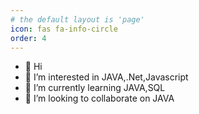 ```yaml
---
# the default layout is 'page'
icon: fas fa-info-circle
order: 4
---
```


- 👋 Hi
- 👀 I’m interested in JAVA,.Net,Javascript
- 🌱 I’m currently learning JAVA,SQL
- 💞️ I’m looking to collaborate on JAVA

<!---
needlina/needlina is a ✨ special ✨ repository because its `README.md` (this file) appears on your GitHub profile.
You can click the Preview link to take a look at your changes.
--->

